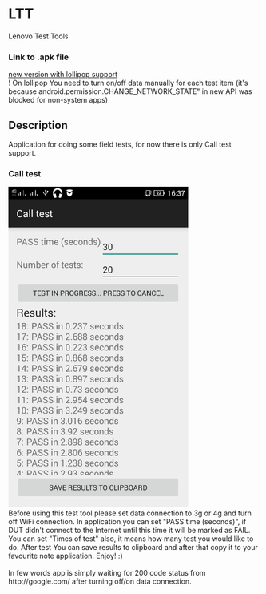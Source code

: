 # LTT
Lenovo Test Tools

<h3>Link to .apk file</h3>
<a href="https://onedrive.live.com/redir?resid=4E4659BC89F6BE5C!248&authkey=!AMyk1eomhFOs7WY&ithint=file%2capk">new version with lollipop support</a>
<br>! On lollipop You need to turn on/off data manually for each test item (it's because android.permission.CHANGE_NETWORK_STATE" in new API was blocked for non-system apps)


<h2>Description</h2>
Application for doing some field tests, for now there is only Call test support.

<h3>Call test</h3>
<img src="https://github.com/trzye/LTT/blob/master/calltest_new.jpeg" height="640" width="360"><br>
Before using this test tool please set data connection to 3g or 4g and turn off WiFi connection.
In application you can set "PASS time (seconds)", if DUT didn't connect to the Internet until this time it will be marked as FAIL.
You can set "Times of test" also, it means how many test you would like to do.
After test You can save results to clipboard and after that copy it to your favourite note application. Enjoy! :) <br><br>
In few words app is simply waiting for 200 code status from http://google.com/ after turning off/on data connection.
